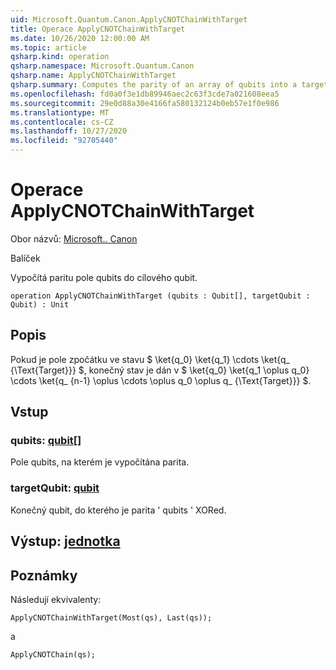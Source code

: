 ```yaml
---
uid: Microsoft.Quantum.Canon.ApplyCNOTChainWithTarget
title: Operace ApplyCNOTChainWithTarget
ms.date: 10/26/2020 12:00:00 AM
ms.topic: article
qsharp.kind: operation
qsharp.namespace: Microsoft.Quantum.Canon
qsharp.name: ApplyCNOTChainWithTarget
qsharp.summary: Computes the parity of an array of qubits into a target qubit.
ms.openlocfilehash: fd0a0f3e1db89946aec2c63f3cde7a021608eea5
ms.sourcegitcommit: 29e0d88a30e4166fa580132124b0eb57e1f0e986
ms.translationtype: MT
ms.contentlocale: cs-CZ
ms.lasthandoff: 10/27/2020
ms.locfileid: "92705440"
---
```

# <a name="applycnotchainwithtarget-operation"></a>Operace ApplyCNOTChainWithTarget

Obor názvů: [Microsoft.. Canon](xref:Microsoft.Quantum.Canon)

Balíček [](https://nuget.org/packages/)


Vypočítá paritu pole qubits do cílového qubit.

```qsharp
operation ApplyCNOTChainWithTarget (qubits : Qubit[], targetQubit : Qubit) : Unit
```


## <a name="description"></a>Popis

Pokud je pole zpočátku ve stavu $ \ket{q_0} \ket{q_1} \cdots \ket{q_ {\Text{Target}}} $, konečný stav je dán v $ \ket{q_0} \ket{q_1 \oplus q_0} \cdots \ket{q_ {n-1} \oplus \cdots \oplus q_0 \oplus q_ {\Text{Target}}} $.

## <a name="input"></a>Vstup

### <a name="qubits--qubit"></a>qubits: [qubit](xref:microsoft.quantum.lang-ref.qubit)[]

Pole qubits, na kterém je vypočítána parita.


### <a name="targetqubit--qubit"></a>targetQubit: [qubit](xref:microsoft.quantum.lang-ref.qubit)

Konečný qubit, do kterého je parita ' qubits ' XORed.



## <a name="output--unit"></a>Výstup: [jednotka](xref:microsoft.quantum.lang-ref.unit)



## <a name="remarks"></a>Poznámky

Následují ekvivalenty:

```qsharp
ApplyCNOTChainWithTarget(Most(qs), Last(qs));
```

a

```qsharp
ApplyCNOTChain(qs);
```